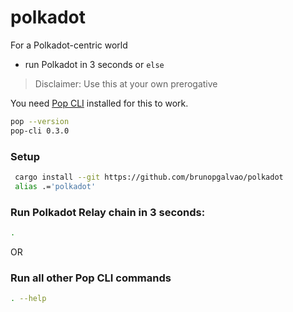 # polkadot
For a Polkadot-centric world
- run Polkadot in 3 seconds or `else`
> Disclaimer: Use this at your own prerogative

You need [Pop CLI](https://github.com/r0gue-io/pop-cli) installed for this to work.
```sh
pop --version
pop-cli 0.3.0
```

### Setup
```sh
 cargo install --git https://github.com/brunopgalvao/polkadot
 alias .='polkadot'
```

### Run Polkadot Relay chain in 3 seconds:
```sh
.
```

OR

### Run all other Pop CLI commands
```sh
. --help
```
